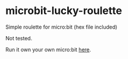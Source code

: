 # microbit-lucky-roulette
Simple roulette for micro:bit (hex file included)

Not tested.

Run it own your own micro:bit [here](https://makecode.microbit.org/_2eoKb40tHhhs).

